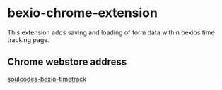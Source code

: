 # bexio-chrome-extension
This extension adds saving and loading of form data within bexios time tracking page.

## Chrome webstore address
[soulcodes-bexio-timetrack](https://chrome.google.com/webstore/detail/soulcodes-bexio-timetrack/nbmjdligmcfaeebdihmgbdpahdfddlhm)
